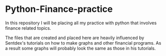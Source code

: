 # Python-Finance-practice
In this repository I will be placing all my practice with python that involves finance related topics. 

The files that are created and placed here are heavily influenced by Sentdex's tutorials on how to make graphs and other financial programs. As a result some graphs will probably look the same as those in his tutorials. 
